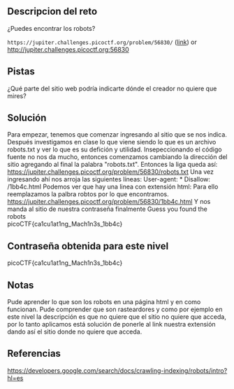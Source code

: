 ## Descripcion del reto
¿Puedes encontrar los robots?

`https://jupiter.challenges.picoctf.org/problem/56830/` ([link](https://jupiter.challenges.picoctf.org/problem/56830/)) or http://jupiter.challenges.picoctf.org:56830
## Pistas
¿Qué parte del sitio web podría indicarte dónde el creador no quiere que mires?
## Solución 
Para empezar, tenemos que comenzar ingresando al sitio que se nos indica. Después investigamos en clase lo que viene siendo lo que es un archivo robots.txt y ver lo que es su defición y utilidad.
Insepeccionando el código fuente no nos da mucho, entonces comenzamos cambiando la dirección del sitio agregando al final la palabra "robots.txt". 
Entonces la liga queda así:
https://jupiter.challenges.picoctf.org/problem/56830/robots.txt
Una vez ingresando ahí nos arroja las siguientes líneas:
User-agent: *
Disallow: /1bb4c.html
Podemos ver que hay una linea con extensión html:
Para ello reemplazamos la palbra robtos por lo que encontramos. 
https://jupiter.challenges.picoctf.org/problem/56830/1bb4c.html
Y nos manda al sitio de nuestra contraseña finalmente
Guess you found the robots  
picoCTF{ca1cu1at1ng_Mach1n3s_1bb4c}

## Contraseña obtenida para este nivel
picoCTF{ca1cu1at1ng_Mach1n3s_1bb4c}
## Notas
Pude aprender lo que son los robots en una página html y en como funcionan. Pude comprender que son rasteardores y como por ejemplo en este nivel la descripción es que no quiere que el sitio no quiere que acceda, por lo tanto aplicamos está solución de ponerle al link nuestra extensión dando así el sitio donde no quiere que acceda. 
## Referencias 
https://developers.google.com/search/docs/crawling-indexing/robots/intro?hl=es
